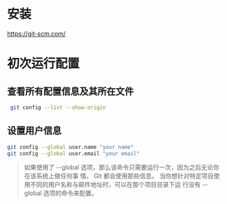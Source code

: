 # 安装

https://git-scm.com/

# 初次运行配置

## 查看所有配置信息及其所在文件

```bash
 git config --list --show-origin
```

## 设置用户信息

```bash
git config --global user.name "your name"
git config --global user.email "your email"

```

> 如果使用了 --global 选项，那么该命令只需要运行一次，因为之后无论你在该系统上做任何事
> 情， Git 都会使用那些信息。 当你想针对特定项目使用不同的用户名称与邮件地址时，可以在那个项目目录下运
> 行没有 --global 选项的命令来配置。
